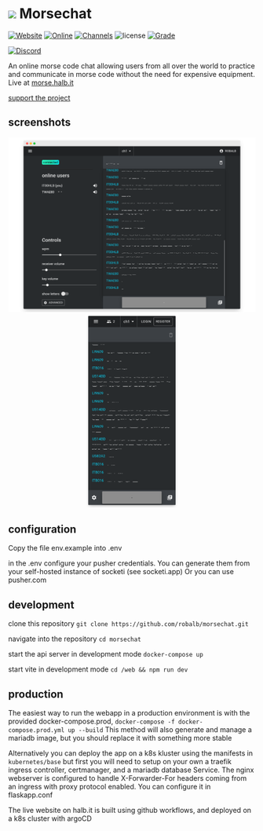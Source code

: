 # <img src="https://i.imgur.com/A8fVeyP.png" height="60"> Morsechat 

[![Website](https://img.shields.io/website?down_message=offline&up_message=up&url=https%3A%2F%2Fmorse.halb.it)](https://morse.halb.it)
[![Online](https://img.shields.io/badge/dynamic/json?label=online%20users&query=%24.online_users&url=https%3A%2F%2Fmorse.halb.it%2Fapi%2Fv1%2Fpublic_stats)](https://morse.halb.it)
[![Channels](https://img.shields.io/badge/dynamic/json?label=active%20channels&query=%24.active_channels&url=https%3A%2F%2Fmorse.halb.it%2Fapi%2Fv1%2Fpublic_stats)](https://morse.halb.it)
![license](https://img.shields.io/github/license/robalb/morsechat.svg)
[![Grade](https://img.shields.io/mozilla-observatory/grade/morse.halb.it?publish)](https://observatory.mozilla.org/analyze/morse.halb.it)

[![Discord](https://img.shields.io/discord/842882128555016212?label=Discord%20community)](https://discord.gg/JNwsmHuKwd)

An online morse code chat allowing users from all over the world to practice and communicate in morse code without the need for expensive equipment. Live at [morse.halb.it](https://morse.halb.it/)

[support the project](https://ko-fi.com/K3K6D3NPD)

## screenshots
<p align="center">
<img src="./docs/tablet_a.png" width="600px" height="auto" />
<img src="./docs/phone.png" width="190px" height="auto" />
</p>

<!--
w 600 200
h 500 400
-->

## configuration

Copy the file env.example into .env

in the .env configure your pusher credentials.
You can generate them from your self-hosted instance of socketi (see socketi.app)
Or you can use pusher.com

## development

clone this repository `git clone https://github.com/robalb/morsechat.git`

navigate into the repository `cd morsechat`

start the api server in development mode `docker-compose up`

start vite in development mode `cd /web && npm run dev`

## production

The easiest way to run the webapp in a production environment is with the provided docker-compose.prod,
`docker-compose -f docker-compose.prod.yml up --build`
This method will also generate and manage a mariadb image, but you should replace it with something more stable


Alternatively you can deploy the app on a k8s kluster using the manifests in `kubernetes/base` but first you will need to
setup on your own a traefik ingress controller, certmanager, and a mariadb database Service.
The nginx webserver is configured to handle X-Forwarder-For headers coming from an ingress with proxy protocol enabled.
You can configure it in flaskapp.conf

The live website on halb.it is built using github workflows, and deployed on a k8s cluster with argoCD

